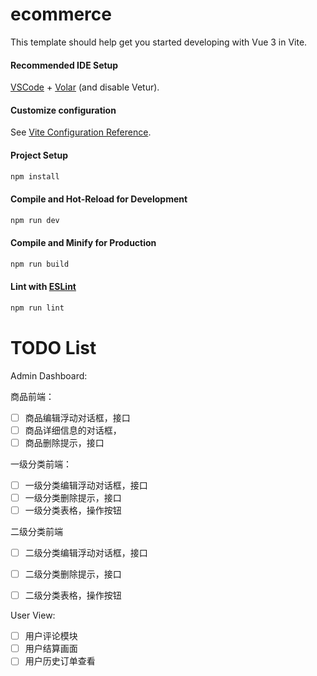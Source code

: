 # ecommerce

This template should help get you started developing with Vue 3 in Vite.



#### Recommended IDE Setup

[VSCode](https://code.visualstudio.com/) + [Volar](https://marketplace.visualstudio.com/items?itemName=Vue.volar) (and disable Vetur).



#### Customize configuration

See [Vite Configuration Reference](https://vite.dev/config/).



#### Project Setup

```sh
npm install
```



#### Compile and Hot-Reload for Development

```sh
npm run dev
```



#### Compile and Minify for Production

```sh
npm run build
```



#### Lint with [ESLint](https://eslint.org/)

```sh
npm run lint
```



# TODO List

Admin Dashboard:

商品前端：

* [ ] 商品编辑浮动对话框，接口
* [ ] 商品详细信息的对话框，
* [ ] 商品删除提示，接口

一级分类前端：

* [ ] 一级分类编辑浮动对话框，接口
* [ ] 一级分类删除提示，接口
* [ ] 一级分类表格，操作按钮

二级分类前端

* [ ] 二级分类编辑浮动对话框，接口
* [ ] 二级分类删除提示，接口
* [ ] 二级分类表格，操作按钮



User View:

* [ ] 用户评论模块
* [ ] 用户结算画面
* [ ] 用户历史订单查看

